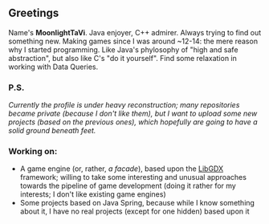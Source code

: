 ## Greetings
Name's **MoonlightTaVi**. Java enjoyer, C++ admirer. Always trying to find out something new. Making games since I was around ~12-14: the mere reason why I started programming. Like Java's phylosophy of "high and safe abstraction", but also like C's "do it yourself". Find some relaxation in working with Data Queries.

### P.S.
_Currently the profile is under heavy reconstruction; many repositories became private (because I don't like them), but I want to upload some new projects (based on the previous ones), which hopefully are going to have a solid ground beneath feet._
### Working on:
- A game engine (or, rather, _a facade_), based upon the [LibGDX](https://libgdx.com/) framework; willing to take some interesting and unusual approaches towards the pipeline of game development (doing it rather for my interests; I don't like existing game engines)
- Some projects based on Java Spring, because while I know something about it, I have no real projects (except for one hidden) based upon it
<!---
MoonlightTaVi/MoonlightTaVi is a ✨ special ✨ repository because its `README.md` (this file) appears on your GitHub profile.
You can click the Preview link to take a look at your changes.
--->
